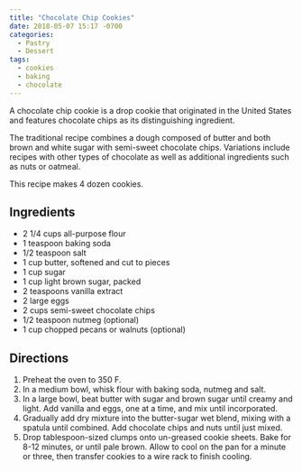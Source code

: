 ```yaml
---
title: "Chocolate Chip Cookies"
date: 2018-05-07 15:17 -0700
categories:
  - Pastry
  - Dessert
tags:
  - cookies
  - baking
  - chocolate
---
```


A chocolate chip cookie is a drop cookie that originated in the United States
and features chocolate chips as its distinguishing ingredient.

The traditional recipe combines a dough composed of butter and both brown and
white sugar with semi-sweet chocolate chips. Variations include recipes with
other types of chocolate as well as additional ingredients such as nuts or
oatmeal.

This recipe makes 4 dozen cookies.

## Ingredients

* 2 1/4 cups all-purpose flour
* 1 teaspoon baking soda
* 1/2 teaspoon salt
* 1 cup butter, softened and cut to pieces
* 1 cup sugar
* 1 cup light brown sugar, packed
* 2 teaspoons vanilla extract
* 2 large eggs
* 2 cups semi-sweet chocolate chips
* 1/2 teaspoon nutmeg (optional)
* 1 cup chopped pecans or walnuts (optional)

## Directions

1. Preheat the oven to 350 F.
2. In a medium bowl, whisk flour with baking soda, nutmeg and salt.
3. In a large bowl, beat butter with sugar and brown sugar until creamy and
   light. Add vanilla and eggs, one at a time, and mix until incorporated.
4. Gradually add dry mixture into the butter-sugar wet blend, mixing with a
   spatula until combined. Add chocolate chips and nuts until just mixed.
5. Drop tablespoon-sized clumps onto un-greased cookie sheets. Bake for 8-12
   minutes, or until pale brown. Allow to cool on the pan for a minute or three,
   then transfer cookies to a wire rack to finish cooling.